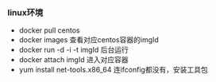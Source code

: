 ### linux环境
- docker pull centos
- docker images 查看对应centos容器的imgId
- docker run -d -i -t imgId 后台运行
- docker attach imgId 进入对应容器
- yum install net-tools.x86_64 连ifconfig都没有，安装工具包
